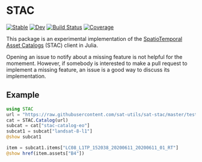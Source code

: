 # STAC

[![Stable](https://img.shields.io/badge/docs-stable-blue.svg)](https://Alexander-Barth.github.io/STAC.jl/stable)
[![Dev](https://img.shields.io/badge/docs-dev-blue.svg)](https://Alexander-Barth.github.io/STAC.jl/dev)
[![Build Status](https://github.com/Alexander-Barth/STAC.jl/workflows/CI/badge.svg)](https://github.com/Alexander-Barth/STAC.jl/actions)
[![Coverage](https://codecov.io/gh/Alexander-Barth/STAC.jl/branch/main/graph/badge.svg)](https://codecov.io/gh/Alexander-Barth/STAC.jl)


This package is an experimental implementation of the [SpatioTemporal Asset Catalogs](https://stacspec.org/) (STAC) client in Julia.

Opening an issue to notify about a missing feature is not helpful for the momement. However, if somebody is interested to make a pull request to implement a missing feature, an issue is a good way to discuss its implementation.


## Example

``` julia
using STAC
url = "https://raw.githubusercontent.com/sat-utils/sat-stac/master/test/catalog/catalog.json"
cat = STAC.Catalog(url)
subcat = cat["stac-catalog-eo"]
subcat1 = subcat["landsat-8-l1"]
@show subcat1

item = subcat1.items["LC08_L1TP_152038_20200611_20200611_01_RT"]
@show href(item.assets["B4"])
```
